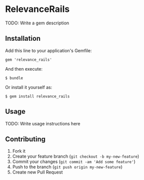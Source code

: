 # RelevanceRails

TODO: Write a gem description

## Installation

Add this line to your application's Gemfile:

    gem 'relevance_rails'

And then execute:

    $ bundle

Or install it yourself as:

    $ gem install relevance_rails

## Usage

TODO: Write usage instructions here

## Contributing

1. Fork it
2. Create your feature branch (`git checkout -b my-new-feature`)
3. Commit your changes (`git commit -am 'Add some feature'`)
4. Push to the branch (`git push origin my-new-feature`)
5. Create new Pull Request
